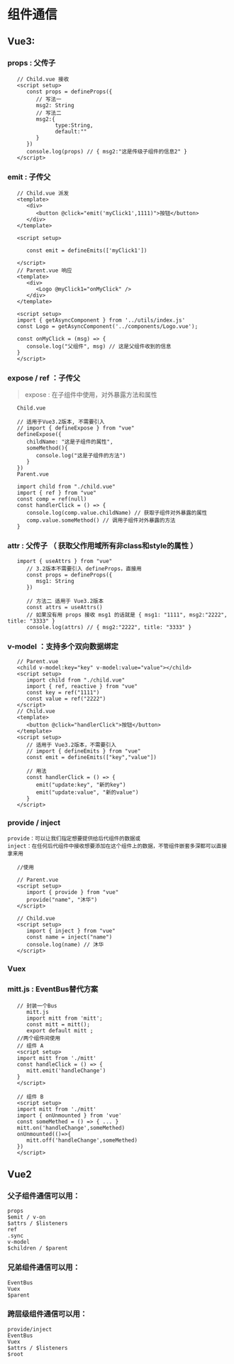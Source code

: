# 组件通信
## Vue3:
### props : 父传子
```
   // Child.vue 接收
   <script setup>
      const props = defineProps({
         // 写法一
         msg2: String
         // 写法二
         msg2:{
               type:String,
               default:""
         }
      })
      console.log(props) // { msg2:"这是传级子组件的信息2" }
   </script>
```
### emit : 子传父
```
   // Child.vue 派发
   <template>
      <div>
         <button @click="emit('myClick1',1111)">按钮</button>
      </div>
   </template>

   <script setup>
      
      const emit = defineEmits(['myClick1'])

   </script>
   // Parent.vue 响应
   <template>
      <div>
         <Logo @myClick1="onMyClick" />
      </div>
   </template>

   <script setup>
   import { getAsyncComponent } from '../utils/index.js'
   const Logo = getAsyncComponent('../components/Logo.vue');

   const onMyClick = (msg) => {
      console.log("父组件", msg) // 这是父组件收到的信息
   }
   </script>
```
### expose / ref ：子传父
> expose : 在子组件中使用，对外暴露方法和属性

```
   Child.vue

   // 适用于Vue3.2版本, 不需要引入
   // import { defineExpose } from "vue"
   defineExpose({
      childName: "这是子组件的属性",
      someMethod(){
         console.log("这是子组件的方法")
      }
   })
   Parent.vue

   import child from "./child.vue"
   import { ref } from "vue"
   const comp = ref(null)
   const handlerClick = () => {
      console.log(comp.value.childName) // 获取子组件对外暴露的属性
      comp.value.someMethod() // 调用子组件对外暴露的方法
   }
```
### attr : 父传子 （ 获取父作用域所有非class和style的属性 ）
```
   import { useAttrs } from "vue"
      // 3.2版本不需要引入 defineProps，直接用
      const props = defineProps({
         msg1: String
      })
      
      // 方法二 适用于 Vue3.2版本
      const attrs = useAttrs()
      // 如果没有用 props 接收 msg1 的话就是 { msg1: "1111", msg2:"2222", title: "3333" }
      console.log(attrs) // { msg2:"2222", title: "3333" }
```
### v-model ：支持多个双向数据绑定
```
   // Parent.vue
   <child v-model:key="key" v-model:value="value"></child>
   <script setup>
      import child from "./child.vue"
      import { ref, reactive } from "vue"
      const key = ref("1111")
      const value = ref("2222")
   </script>
   // Child.vue
   <template>
      <button @click="handlerClick">按钮</button>
   </template>
   <script setup>
      // 适用于 Vue3.2版本，不需要引入
      // import { defineEmits } from "vue"
      const emit = defineEmits(["key","value"])
      
      // 用法
      const handlerClick = () => {
         emit("update:key", "新的key")
         emit("update:value", "新的value")
      }
   </script>
```
### provide / inject
    provide：可以让我们指定想要提供给后代组件的数据或
    inject：在任何后代组件中接收想要添加在这个组件上的数据，不管组件嵌套多深都可以直接拿来用
```
   //使用

   // Parent.vue
   <script setup>
      import { provide } from "vue"
      provide("name", "沐华")
   </script>

   // Child.vue
   <script setup>
      import { inject } from "vue"
      const name = inject("name")
      console.log(name) // 沐华
   </script>

```
### Vuex
### mitt.js : EventBus替代方案
```
   // 封装一个Bus
      mitt.js
      import mitt from 'mitt';
      const mitt = mitt();
      export default mitt ;
   //两个组件间使用
   // 组件 A
   <script setup>
   import mitt from './mitt'
   const handleClick = () => {
      mitt.emit('handleChange')
   }
   </script>

   // 组件 B 
   <script setup>
   import mitt from './mitt'
   import { onUnmounted } from 'vue'
   const someMethed = () => { ... }
   mitt.on('handleChange',someMethed)
   onUnmounted(()=>{
      mitt.off('handleChange',someMethed)
   })
   </script>
```

## Vue2
### 父子组件通信可以用：

    props
    $emit / v-on
    $attrs / $listeners
    ref
    .sync
    v-model
    $children / $parent

### 兄弟组件通信可以用：

    EventBus
    Vuex
    $parent

### 跨层级组件通信可以用：

    provide/inject
    EventBus
    Vuex
    $attrs / $listeners
    $root